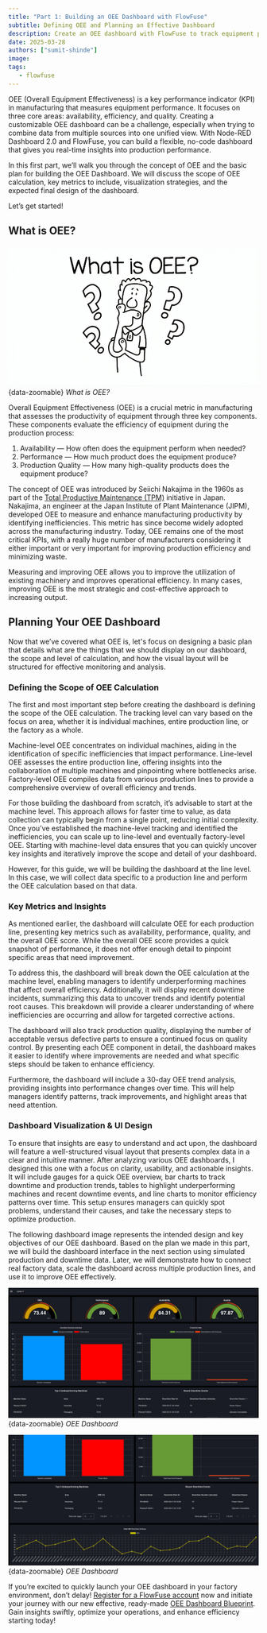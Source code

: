```yaml
---
title: "Part 1: Building an OEE Dashboard with FlowFuse"
subtitle: Defining OEE and Planning an Effective Dashboard
description: Create an OEE dashboard with FlowFuse to track equipment performance, optimize efficiency, and gain real-time production insights
date: 2025-03-28
authors: ["sumit-shinde"]
image: 
tags:
   - flowfuse
---
```


OEE (Overall Equipment Effectiveness) is a key performance indicator (KPI) in manufacturing that measures equipment performance. It focuses on three core areas: availability, efficiency, and quality. Creating a customizable OEE dashboard can be a challenge, especially when trying to combine data from multiple sources into one unified view. With Node-RED Dashboard 2.0 and FlowFuse, you can build a flexible, no-code dashboard that gives you real-time insights into production performance.

<!--more-->

In this first part, we’ll walk you through the concept of OEE and the basic plan for building the OEE Dashboard. We will discuss the scope of OEE calculation, key metrics to include, visualization strategies, and the expected final design of the dashboard.

Let’s get started!

## What is OEE?

![What is OEE?](./images/what-is-oee.png){data-zoomable}
_What is OEE?_

Overall Equipment Effectiveness (OEE) is a crucial metric in manufacturing that assesses the productivity of equipment through three key components. These components evaluate the efficiency of equipment during the production process:

1. Availability — How often does the equipment perform when needed?
2. Performance  — How much product does the equipment produce?
3. Production Quality — How many high-quality products does the equipment produce?

The concept of OEE was introduced by Seiichi Nakajima in the 1960s as part of the [Total Productive Maintenance (TPM)](https://en.wikipedia.org/wiki/Total_productive_maintenance) initiative in Japan. Nakajima, an engineer at the Japan Institute of Plant Maintenance (JIPM), developed OEE to measure and enhance manufacturing productivity by identifying inefficiencies. This metric has since become widely adopted across the manufacturing industry. Today, OEE remains one of the most critical KPIs, with a really huge number of manufacturers considering it either important or very important for improving production efficiency and minimizing waste.

Measuring and improving OEE allows you to improve  the utilization of existing machinery  and improves operational efficiency. In many cases, improving OEE is the most strategic and cost-effective approach to increasing output.

## Planning Your OEE Dashboard

Now that we’ve covered what OEE is, let's focus on designing a basic plan that details what are the things that we should display on our dashboard, the scope and level of calculation, and how the visual layout will be structured for effective monitoring and analysis.

### Defining the Scope of OEE Calculation

The first and most important step before creating the dashboard is defining the scope of the OEE calculation. The tracking level can vary based on the focus on area, whether it is individual machines, entire production line, or the factory as a whole. 

Machine-level OEE concentrates on individual machines, aiding in the identification of specific inefficiencies that impact performance. Line-level OEE assesses the entire production line, offering insights into the collaboration of multiple machines and pinpointing where bottlenecks arise. Factory-level OEE compiles data from various production lines to provide a comprehensive overview of overall efficiency and trends.  

For those building the dashboard from scratch, it’s advisable to start at the machine level. This approach allows for faster time to value, as data collection can typically begin from a single point, reducing initial complexity. Once you’ve established the machine-level tracking and identified the inefficiencies, you can scale up to line-level and eventually factory-level OEE. Starting with machine-level data ensures that you can quickly uncover key insights and iteratively improve the scope and detail of your dashboard.

However, for this guide, we will be building the dashboard at the line level. In this case, we will collect data specific to a production line and perform the OEE calculation based on that data.

### Key Metrics and Insights

As mentioned earlier, the dashboard will calculate OEE for each production line, presenting key metrics such as availability, performance, quality, and the overall OEE score. While the overall OEE score provides a quick snapshot of performance, it does not offer enough detail to pinpoint specific areas that need improvement.

To address this, the dashboard will break down the OEE calculation at the machine level, enabling managers to identify underperforming machines that affect overall efficiency. Additionally, it will display recent downtime incidents, summarizing this data to uncover trends and identify potential root causes. This breakdown will provide a clearer understanding of where inefficiencies are occurring and allow for targeted corrective actions.

The dashboard will also track production quality, displaying the number of acceptable versus defective parts to ensure a continued focus on quality control. By presenting each OEE component in detail, the dashboard makes it easier to identify where improvements are needed and what specific steps should be taken to enhance efficiency.

Furthermore, the dashboard will include a 30-day OEE trend analysis, providing insights into performance changes over time. This will help managers identify patterns, track improvements, and highlight areas that need attention.

### Dashboard Visualization & UI Design

To ensure that insights are easy to understand and act upon, the dashboard will feature a well-structured visual layout that presents complex data in a clear and intuitive manner. After analyzing various OEE dashboards, I designed this one with a focus on clarity, usability, and actionable insights. It will include gauges for a quick OEE overview, bar charts to track downtime and production trends, tables to highlight underperforming machines and recent downtime events, and line charts to monitor efficiency patterns over time. This setup ensures managers can quickly spot problems, understand their causes, and take the necessary steps to optimize production.

The following dashboard image represents the intended design and key objectives of our OEE dashboard. Based on the plan we made in this part, we will build the dashboard interface in the next section using simulated production and downtime data. Later, we will demonstrate how to connect real factory data, scale the dashboard across multiple production lines, and use it to improve OEE effectively.

![OEE Dashboard](./images/oee-dashboard-1.png){data-zoomable}
_OEE Dashboard_

![OEE Dashboard](./images/oee-dashboard-2.png){data-zoomable}
_OEE Dashboard_

If you’re excited to quickly launch your OEE dashboard in your factory environment, don’t delay! [Register for a FlowFuse account](https://app.flowfuse.com/account/create) now and initiate your journey with our new effective, ready-made [OEE Dashboard Blueprint](/blueprints/manufacturing/oee-dashboard/). Gain insights swiftly, optimize your operations, and enhance efficiency starting today! 
